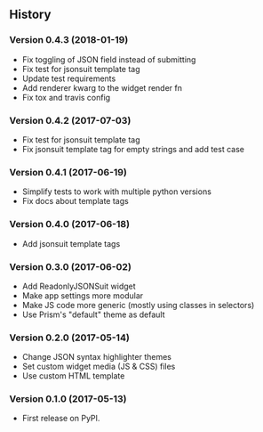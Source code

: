 ## History

### Version 0.4.3 (2018-01-19)
- Fix toggling of JSON field instead of submitting
- Fix test for jsonsuit template tag
- Update test requirements
- Add renderer kwarg to the widget render fn
- Fix tox and travis config

### Version 0.4.2 (2017-07-03)
- Fix test for jsonsuit template tag
- Fix jsonsuit template tag for empty strings and add test case

### Version 0.4.1 (2017-06-19)
- Simplify tests to work with multiple python versions
- Fix docs about template tags

### Version 0.4.0 (2017-06-18)
- Add jsonsuit template tags

### Version 0.3.0 (2017-06-02)
- Add ReadonlyJSONSuit widget
- Make app settings more modular
- Make JS code more generic (mostly using classes in selectors)
- Use Prism's "default" theme as default

### Version 0.2.0 (2017-05-14)
- Change JSON syntax highlighter themes
- Set custom widget media (JS & CSS) files
- Use custom HTML template

### Version 0.1.0 (2017-05-13)
- First release on PyPI.
